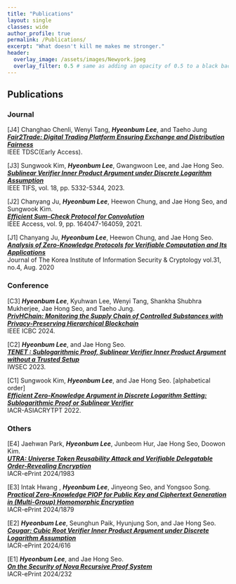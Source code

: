 ```yaml
---
title: "Publications"
layout: single
classes: wide
author_profile: true
permalink: /Publications/
excerpt: "What doesn't kill me makes me stronger."
header:
  overlay_image: /assets/images/Newyork.jpeg
  overlay_filter: 0.5 # same as adding an opacity of 0.5 to a black background
---
```


## Publications

### Journal
[J4] Changhao Chenli, Wenyi Tang,  **_Hyeonbum Lee_**, and Taeho Jung
<br>
**_[Fair2Trade: Digital Trading Platform Ensuring Exchange and Distribution Fairness](https://ieeexplore.ieee.org/document/10420492)_**
<br>
IEEE TDSC(Early Access).

[J3] Sungwook Kim, **_Hyeonbum Lee_**, Gwangwoon Lee, and Jae Hong Seo.
<br>
**_[Sublinear Verifier Inner Product Argument under Discrete Logarithm Assumption](https://ieeexplore.ieee.org/document/10198341)_**
<br>
IEEE TIFS, vol. 18, pp. 5332-5344, 2023.

[J2] Chanyang Ju, **_Hyeonbum Lee_**, Heewon Chung, and Jae Hong Seo, and Sungwook Kim.
<br>
**_[Efficient Sum-Check Protocol for Convolution](https://ieeexplore.ieee.org/document/9638642)_**
<br>
IEEE Access, vol. 9, pp. 164047-164059, 2021.

[J1] Chanyang Ju, **_Hyeonbum Lee_**, Heewon Chung, and Jae Hong Seo.
<br>
**_[Analysis of Zero-Knowledge Protocols for Verifiable Computation and Its Applications](https://www.koreascience.or.kr/article/JAKO202125141268152.pdf)_**
<br>
Journal of The Korea Institute of Information Security & Cryptology vol.31, no.4, Aug. 2020

### Conference
[C3] **_Hyeonbum Lee_**, Kyuhwan Lee, Wenyi Tang, Shankha Shubhra Mukherjee, Jae Hong Seo, and Taeho Jung.
<br>
**_[PrivHChain: Monitoring the Supply Chain of Controlled Substances with Privacy-Preserving Hierarchical Blockchain](https://ieeexplore.ieee.org/document/10634378)_**
<br>
IEEE ICBC 2024.

[C2] **_Hyeonbum Lee_**, and Jae Hong Seo.
<br>
**_[TENET : Sublogarithmic Proof, Sublinear Verifier Inner Product Argument without a Trusted Setup](https://link.springer.com/chapter/10.1007/978-3-031-41326-1_12)_**
<br>
IWSEC 2023.

[C1] Sungwook Kim, **_Hyeonbum Lee_**, and Jae Hong Seo. [alphabetical order]
<br>
**_[Efficient Zero-Knowledge Argument in Discrete Logarithm Setting: Sublogarithmic Proof or Sublinear Verifier](https://link.springer.com/chapter/10.1007/978-3-031-22966-4_14)_**
<br>
IACR-ASIACRYTPT 2022.

### Others
[E4]  Jaehwan Park, **_Hyeonbum Lee_**, Junbeom Hur, Jae Hong Seo, Doowon Kim.
<br>
**_[UTRA: Universe Token Reusability Attack and Verifiable Delegatable Order-Revealing Encryption](https://eprint.iacr.org/2024/1983)_**
<br>
IACR-ePrint 2024/1983

[E3]  Intak Hwang , **_Hyeonbum Lee_**, Jinyeong Seo, and Yongsoo Song.
<br>
**_[Practical Zero-Knowledge PIOP for Public Key and Ciphertext Generation in (Multi-Group) Homomorphic Encryption](https://eprint.iacr.org/2024/1879)_**
<br>
IACR-ePrint 2024/1879

[E2]  **_Hyeonbum Lee_**, Seunghun Paik, Hyunjung Son, and Jae Hong Seo.
<br>
**_[Cougar: Cubic Root Verifier Inner Product Argument under Discrete Logarithm Assumption](https://eprint.iacr.org/2024/616)_**
<br>
IACR-ePrint 2024/616

[E1]  **_Hyeonbum Lee_**, and Jae Hong Seo.
<br>
**_[On the Security of Nova Recursive Proof System](https://eprint.iacr.org/2024/232)_**
<br>
IACR-ePrint 2024/232
